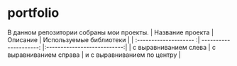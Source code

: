 # portfolio

В данном репозитории собраны мои проекты.
| Название проекта | Описание | Используемые библиотеки |
| :-------------------- :| ---------------------: |:---------------------------:|
| с выравниванием слева | с выравниванием справа | и с выравниванием по центру |
